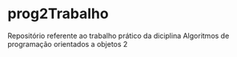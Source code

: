 # prog2Trabalho
Repositório referente ao trabalho prático da diciplina Algoritmos de programação orientados a objetos 2
